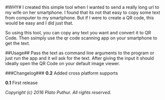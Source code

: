 #WHY#
I created this simple tool when I wanted to send a really long url to my wife on her smartphone.
I found that its not that easy to copy some text from computer to my smartphone.
But if I were to create a QR code, this would be easy and I did just that.

So using this tool, you can copy any text you want and convert it to QR Code.
Then ssimply use the qr code scanning app on your smartphone to get the text.

##Usage##
Pass the text as command line arguments to the program or just run the app and it wil ask for the text.
After giving the input it should ideally open the QR Code on your default image viewer.


###Changelog###
**0.2** Added cross platform supports

**0.1** First release

_Copyright (c) 2016 Plato Puthur. All rights reserved._
